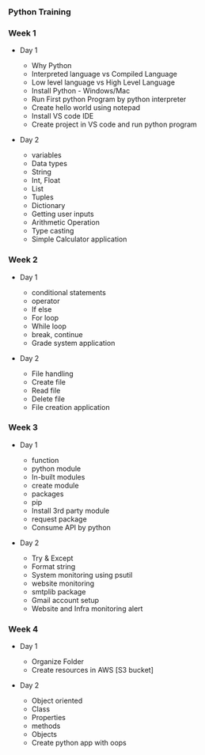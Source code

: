 ### Python Training

### Week 1

  * Day 1
    * Why Python
    * Interpreted language vs Compiled Language
    * Low level language vs High Level Language
    * Install Python - Windows/Mac
    * Run First python Program by python interpreter 
    * Create hello world using notepad
    * Install VS code IDE
    * Create project in VS code and run python program

  *  Day 2
     *  variables
     *  Data types
     *  String
     *  Int, Float
     *  List
     *  Tuples
     *  Dictionary
     *  Getting user inputs
     *  Arithmetic Operation
     *  Type casting
     *  Simple Calculator application

### Week 2

  * Day 1
    * conditional statements
    * operator
    * If else
    * For loop
    * While loop
    * break, continue
    * Grade system application

  * Day 2
    * File handling
    * Create file
    * Read file
    * Delete file
    * File creation application

### Week 3

  * Day 1
    * function
    * python module
    * In-built modules
    * create module
    * packages
    * pip 
    * Install 3rd party module
    * request package
    * Consume API by python

  * Day 2
    * Try & Except
    * Format string
    * System monitoring using psutil
    * website monitoring
    * smtplib package
    * Gmail account setup
    * Website and Infra monitoring alert
    
### Week 4

  * Day 1
    * Organize Folder
    * Create resources in AWS [S3 bucket]

  * Day 2
    * Object oriented
    * Class
    * Properties
    * methods
    * Objects
    * Create python app with oops